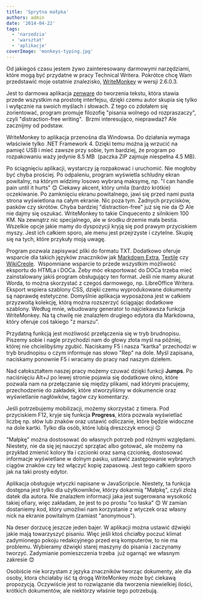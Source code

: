 ```yaml
---
title: 'Sprytna małpka'
authors: admin
date: '2014-04-22'
tags:
  - 'narzedzia'
  - 'warsztat'
  - 'aplikacje'
coverImage: 'monkeys-typing.jpg'
---
```


Od jakiegoś czasu jestem żywo zainteresowany darmowymi narzędziami, które mogą
być przydatne w pracy Technical Writera. Pokrótce chcę Wam przedstawić moje
ostatnie znalezisko, [WriteMonkey](http://writemonkey.com/) w wersji 2.6.0.3.

<!--truncate-->

Jest to darmowa aplikacja
[zenware](http://searchunifiedcommunications.techtarget.com/definition/zenware 'zenware') do
tworzenia tekstu, która stawia przede wszystkim na prostotę interfejsu, dzięki
czemu autor skupia się tylko i wyłącznie na swoich myślach i słowach. Z tego co
zdołałem się zorientować, program promuje filozofię "pisania wolnego od
rozpraszaczy", czyli "distraction-free writing".  Brzmi interesująco,
nieprawdaż? Ale zacznijmy od podstaw.

WriteMonkey to aplikacja przenośna dla Windowsa. Do działania wymaga właściwie
tylko .NET Framework 4. Dzięki temu można ją wrzucić na pamięć USB i mieć zawsze
przy sobie, tym bardziej, że program po rozpakowaniu waży jedynie 8.5 MB
 (paczka ZIP zajmuje niespełna 4.5 MB).

Po ściągnięciu aplikacji, wystarczy ją rozpakować i uruchomić. Nie mogłoby być
chyba prościej. Po odpaleniu, program wyświetla schludny ekran powitalny, na
którym widzimy losowo wybraną maksymę, np. "I can handle pain until it hurts" 😊
Ciekawy akcent, który umila (bardzo krótkie) oczekiwanie. Po zamknięciu ekranu
powitalnego, jawi się przed nami pusta strona wyświetlona na całym ekranie. Nic
poza tym. Żadnych przycisków, pasków czy skrótów. Chyba bardziej
"distraction-free" już się nie da 😊 Ale nie dajmy się oszukać. WriteMonkey to
takie Cinquecento z silnikiem 100 KM. Na zewnątrz nic specjalnego, ale w środku
drzemie mała bestia. Wszelkie opcje jakie mamy do dyspozycji kryją się pod
prawym przyciskiem myszy. Jest ich całkiem sporo, ale menu jest przejrzyste i
czytelne. Skupię się na tych, które przykuły moją uwagę.

Program pozwala zapisywać pliki do formatu TXT. Dodatkowo oferuje wsparcie dla
takich języków znaczników jak
[Markdown Extra](http://en.wikipedia.org/wiki/Markdown_Extra),
[Textile](<http://en.wikipedia.org/wiki/Textile_(markup_language)>) czy
[WikiCreole](<http://en.wikipedia.org/wiki/Creole_(markup)>).  Wspomniane
wsparcie to przede wszystkim możliwość eksportu do HTMLa i DOCa. Żeby móc
eksportować do DOCa trzeba mieć zainstalowany jakiś program obsługujący ten
format. Jeśli nie mamy akurat Worda, to można skorzystać z czegoś darmowego, np.
LibreOffice Writera. Eksport wspiera szablony CSS, dzięki czemu wyprodukowane
dokumenty są naprawdę estetyczne. Domyślnie aplikacja wyposażona jest w całkiem
przyzwoitą kolekcję, którą można rozszerzyć ściągając dodatkowe szablony. Według
mnie, wbudowany generator to najciekawsza funkcja WriteMonkey. Na tą chwilę nie
znalazłem drugiego edytora dla Markdowna, który oferuje coś takiego "z marszu".

Przydatną funkcją jest możliwość przełączenia się w tryb brudnopisu. Piszemy
sobie i nagle przychodzi nam do głowy złota myśl na później, której nie
chcielibyśmy zgubić. Naciskamy F5 i nasza "kartka" przechodzi w tryb brudnopisu
o czym informuje nas słowo "Rep" na dole. Myśl zapisana, naciskamy ponownie F5 i
wracamy do pracy nad naszym dziełem.

Nad całokształtem naszej pracy możemy czuwać dzięki funkcji **Jumps**. Po
naciśnięciu Alt+J po lewej stronie pojawia się dodatkowe okno, które pozwala nam
na przełączanie się między plikami, nad którymi pracujemy, przechodzenie do
zakładek, które stworzyliśmy w dokumencie oraz wyświetlanie nagłówków, tagów czy
komentarzy.

Jeśli potrzebujemy mobilizacji, możemy skorzystać z timera. Pod przyciskiem F12,
kryje się funkcja **Progress**, która pozwala wyświetlać liczbę np. słów lub
znaków oraz ustawić odliczanie, które będzie widoczne na dole kartki. Tylko dla
osób, które lubią dreszczyk emocji 😉

"Małpkę" można dostosować do własnych potrzeb pod różnymi względami. Niestety,
nie da się jej nauczyć sprzątać albo gotować, ale możemy na przykład zmienić
kolory tła i czcionki oraz samą czcionkę, dostosować informacje wyświetlane w
dolnym pasku, ustawić zastępowanie wybranych ciągów znaków czy też włączyć kopię
zapasową. Jest tego całkiem sporo jak na taki prosty edytor.

Aplikacja obsługuje wtyczki napisane w JavaScripcie. Niestety, ta funkcja
dostępna jest tylko dla użytkowników, którzy dokarmią "Małpkę", czyli złożą
datek dla autora. Nie znalazłem informacji jaka jest sugerowana wysokość takiej
ofiary, więc zakładam, że jest to po prostu "co łaska" 😊 W zamian dostaniemy
kod, który umożliwi nam korzystanie z wtyczek oraz własny nick na ekranie
powitalnym (zamiast "anonymous").

Na deser dorzucę jeszcze jeden bajer. W aplikacji można ustawić dźwięki jakie
mają towarzyszyć pisaniu. Więc jeśli ktoś chciałby poczuć klimat zadymionego
pokoju redakcyjnego przed erą komputerów, to nie ma problemu. Wybieramy dźwięki
starej maszyny do pisania i zaczynamy tworzyć. Zadymianie pomieszczenia trzeba
 już ogarnąć we własnym zakresie 😊

Osobiście nie korzystam z języka znaczników tworząc dokumenty, ale dla osoby,
ktora chciałaby iść tą drogą WriteMonkey może być ciekawą propozycją. Oczywiście
jest to rozwiązanie dla tworzenia niewielkiej ilości, krótkich dokumentów, ale
niektórzy właśnie tego potrzebują.
